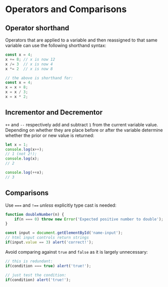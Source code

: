 Operators and Comparisons
===

## Operator shorthand
Operators that are applied to a variable and then reassigned to that
same variable can use the following shorthand syntax:

```js
const x = 4;
x += 8; // x is now 12
x /= 3  // x is now 4
x *= 2  // x is now 8

// the above is shorthand for:
const x = 4;
x = x + 8;
x = x / 3;
x = x * 2;
```

## Incrementor and Decrementor

`++` and `--` respectively add and subtract `1` from the current 
variable value. Depending on whether they are place before or after
the variable determine whether the prior or new value is returned:

```js
let x = 1;
console.log(x++); 
// 1 (not 2!);
console.log(x); 
// 2

console.log(++x);
// 3
```

## Comparisons

Use `===` and `!==` _unless_ explicitly type cast is needed:

```js
function doubleNumber(n) {
    if(n === 0) throw new Error('Expected positive number to double');
}

const input = document.getElementById('name-input');
// html input controls return strings
if(input.value == 3) alert('correct!');

```

Avoid comparing against `true` and `false` as it is largely unnecessary:

```js
// this is redundant:
if(condition === true) alert('true!');

// just test the condition:
if(condition) alert('true!');
```

